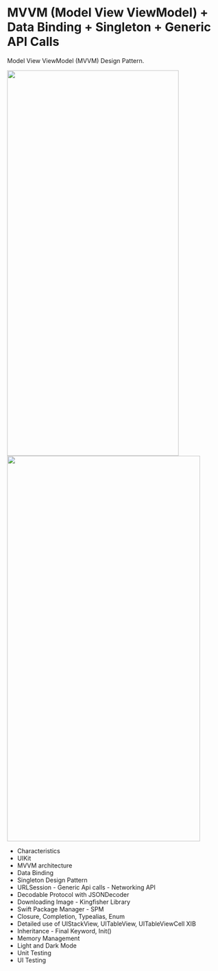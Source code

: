 # MVVM (Model View ViewModel) + Data Binding + Singleton + Generic API Calls

Model View ViewModel (MVVM) Design Pattern.

<img src="https://user-images.githubusercontent.com/30188089/220473405-e9d81528-cec6-4f69-9cff-923ded775510.png" width="400" height="900"> <img src="https://user-images.githubusercontent.com/30188089/220473999-688547c5-85d3-424a-8915-b6290fd78d88.png" width="450" height="900">

- Characteristics
- UIKit
- MVVM architecture
- Data Binding
- Singleton Design Pattern
- URLSession - Generic Api calls - Networking API
- Decodable Protocol with JSONDecoder
- Downloading Image - Kingfisher Library
- Swift Package Manager - SPM
- Closure, Completion, Typealias, Enum
- Detailed use of UIStackView, UITableView, UITableViewCell XIB
- Inheritance - Final Keyword, Init()
- Memory Management
- Light and Dark Mode
- Unit Testing
- UI Testing
